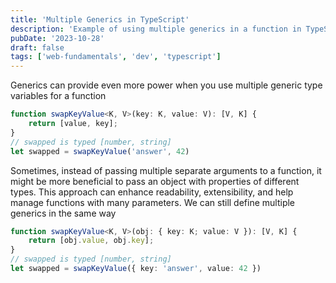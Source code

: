 ```yaml
---
title: 'Multiple Generics in TypeScript'
description: 'Example of using multiple generics in a function in TypeScript'
pubDate: '2023-10-28'
draft: false
tags: ['web-fundamentals', 'dev', 'typescript']
---
```

Generics can provide even more power when you use multiple generic type variables for a function

```typescript
function swapKeyValue<K, V>(key: K, value: V): [V, K] {
    return [value, key];
}
// swapped is typed [number, string]
let swapped = swapKeyValue('answer', 42)
```

Sometimes, instead of passing multiple separate arguments to a function, it might be more beneficial to pass an object with properties of different types. This approach can enhance readability, extensibility, and help manage functions with many parameters. We can still define multiple generics in the same way

```typescript
function swapKeyValue<K, V>(obj: { key: K; value: V }): [V, K] {
    return [obj.value, obj.key];
}
// swapped is typed [number, string]
let swapped = swapKeyValue({ key: 'answer', value: 42 })

```
